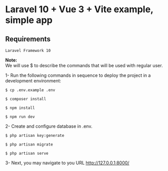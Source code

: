 # Laravel 10 + Vue 3 + Vite example, simple app

## Requirements
```
Laravel Framework 10
```
<b>Note:</b>
<br />
We will use $ to describe the commands that will be used with regular user.

1- Run the following commands in sequence to deploy the project in a development
environment:

```
$ cp .env.example .env

$ composer install

$ npm install

$ npm run dev
```

2- Create and configure database in .env.

```
$ php artisan key:generate

$ php artisan migrate

$ php artisan serve
```

3- Next, you may navigate to you URL http://127.0.0.1:8000/